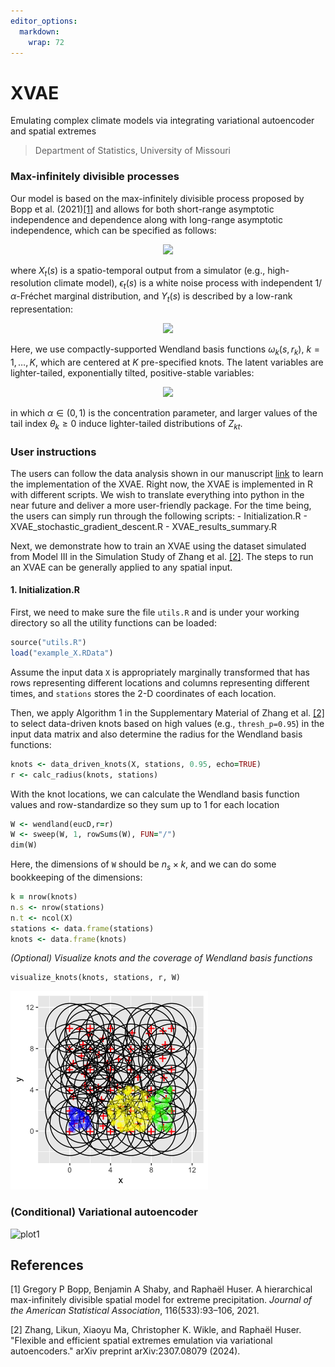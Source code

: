 ```yaml
---
editor_options: 
  markdown: 
    wrap: 72
---
```


# XVAE

Emulating complex climate models via integrating variational autoencoder
and spatial extremes

> Department of Statistics, University of Missouri

### Max-infinitely divisible processes

Our model is based on the max-infinitely divisible process proposed by
Bopp et al. (2021)[[1]](#1) and allows for both short-range asymptotic
independence and dependence along with long-range asymptotic
independence, which can be specified as follows:

<p align="center">

<img src="https://latex.codecogs.com/svg.image?X_t(\textbf{s})=\epsilon_t(\textbf{s})Y_t(\textbf{s}),&amp;space;"/>

</p>

where $X_t(s)$ is a spatio-temporal output from a simulator (e.g.,
high-resolution climate model), $\epsilon_t(s)$ is a white noise process
with independent $1/\alpha$-Fréchet marginal distribution, and $Y_t(s)$
is described by a low-rank representation:

<p align="center">

<img src="https://latex.codecogs.com/svg.image?Y_t(\textbf{s})=\left(\sum_{k=1}^K&amp;space;\omega_k(\textbf{s},&amp;space;r_k)^{1/\alpha}Z_{kt}\right)^\alpha.&amp;space;"/>

</p>

Here, we use compactly-supported Wendland basis functions
$\omega_k(s, r_k)$, $k=1,\ldots,K$, which are centered at $K$
pre-specified knots. The latent variables are lighter-tailed,
exponentially tilted, positive-stable variables:

<p align="center">

<img src="https://latex.codecogs.com/svg.image?Z_{kt}\sim&amp;space;H(\alpha,\alpha,\theta_k),\;&amp;space;k=1,\ldots,&amp;space;K,&amp;space;"/>

</p>

in which $\alpha\in (0,1)$ is the concentration parameter, and larger
values of the tail index $\theta_k\geq 0$ induce lighter-tailed
distributions of $Z_{kt}$.

### User instructions

The users can follow the data analysis shown in our manuscript
[link](https://arxiv.org/abs/2307.08079) to learn the implementation of
the XVAE. Right now, the XVAE is implemented in R with different
scripts. We wish to translate everything into python in the near future
and deliver a more user-friendly package. For the time being, the users
can simply run through the following scripts: - Initialization.R -
XVAE_stochastic_gradient_descent.R - XVAE_results_summary.R

Next, we demonstrate how to train an XVAE using the dataset simulated from Model III in the Simulation Study of Zhang et al. [[2]](#2). The steps to run an XVAE can be generally applied to any spatial input.

#### 1. Initialization.R
First, we need to make sure the file `utils.R` and  is under your working directory so all the utility functions can be loaded:
``` ruby
source("utils.R")
load("example_X.RData")
```

Assume the input data `X` is appropriately marginally transformed that has rows representing different locations and columns representing different times, and `stations` stores the 2-D coordinates of each location.

Then, we apply Algorithm 1 in the Supplementary Material of Zhang et al. [[2]](#2) to select data-driven knots based on high values (e.g., `thresh_p=0.95`) in the input data matrix and also determine the radius for the Wendland basis functions:
``` ruby
knots <- data_driven_knots(X, stations, 0.95, echo=TRUE)
r <- calc_radius(knots, stations)
```

With the knot locations, we can calculate the Wendland basis function values and row-standardize so they sum up to 1 for each location
``` ruby
W <- wendland(eucD,r=r)
W <- sweep(W, 1, rowSums(W), FUN="/")
dim(W)
```
Here, the dimensions of `W` should be $n_s\times k$, and we can do some bookkeeping of the dimensions:
``` ruby
k = nrow(knots)
n.s <- nrow(stations)
n.t <- ncol(X)
stations <- data.frame(stations)
knots <- data.frame(knots)
```

_(Optional) Visualize knots and the coverage of Wendland basis functions_
``` ruby
visualize_knots(knots, stations, r, W)
```
![plot_knots](www/knots.png)

### (Conditional) Variational autoencoder

![plot1](www/Extremes_CVAE.png)

## References

<a id="1">[1]</a> Gregory P Bopp, Benjamin A Shaby, and Raphaël Huser. A
hierarchical max-infinitely divisible spatial model for extreme
precipitation. *Journal of the American Statistical Association*,
116(533):93–106, 2021.

<a id="2">[2]</a> Zhang, Likun, Xiaoyu Ma, Christopher K. Wikle, and
Raphaël Huser. "Flexible and efficient spatial extremes emulation via
variational autoencoders." arXiv preprint arXiv:2307.08079 (2024).
